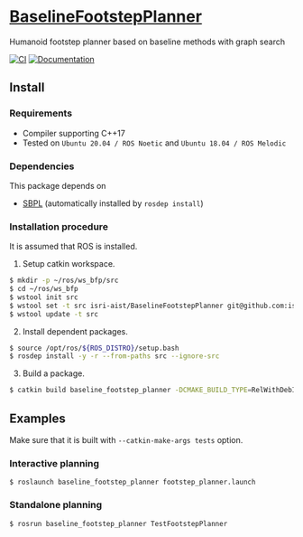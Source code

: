 # [BaselineFootstepPlanner](https://github.com/isri-aist/BaselineFootstepPlanner)
Humanoid footstep planner based on baseline methods with graph search

[![CI](https://github.com/isri-aist/BaselineFootstepPlanner/actions/workflows/ci.yaml/badge.svg)](https://github.com/isri-aist/BaselineFootstepPlanner/actions/workflows/ci.yaml)
[![Documentation](https://img.shields.io/badge/doxygen-online-brightgreen?logo=read-the-docs&style=flat)](https://isri-aist.github.io/BaselineFootstepPlanner/)

## Install

### Requirements
- Compiler supporting C++17
- Tested on `Ubuntu 20.04 / ROS Noetic` and `Ubuntu 18.04 / ROS Melodic`

### Dependencies
This package depends on
- [SBPL](https://github.com/sbpl/sbpl) (automatically installed by `rosdep install`)

### Installation procedure
It is assumed that ROS is installed.

1. Setup catkin workspace.
```bash
$ mkdir -p ~/ros/ws_bfp/src
$ cd ~/ros/ws_bfp
$ wstool init src
$ wstool set -t src isri-aist/BaselineFootstepPlanner git@github.com:isri-aist/BaselineFootstepPlanner.git --git -y
$ wstool update -t src
```

2. Install dependent packages.
```bash
$ source /opt/ros/${ROS_DISTRO}/setup.bash
$ rosdep install -y -r --from-paths src --ignore-src
```

3. Build a package.
```bash
$ catkin build baseline_footstep_planner -DCMAKE_BUILD_TYPE=RelWithDebInfo --catkin-make-args all tests
```

## Examples
Make sure that it is built with `--catkin-make-args tests` option.

### Interactive planning
```
$ roslaunch baseline_footstep_planner footstep_planner.launch
```

### Standalone planning
```
$ rosrun baseline_footstep_planner TestFootstepPlanner
```

